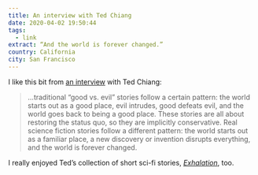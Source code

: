 ```yaml
---
title: An interview with Ted Chiang
date: 2020-04-02 19:50:44
tags:
  - link
extract: “And the world is forever changed.”
country: California
city: San Francisco
---
```


I like this bit from [an interview](https://electricliterature.com/ted-chiang-explains-the-disaster-novel-we-all-suddenly-live-in/) with Ted Chiang:

> ...traditional “good vs. evil” stories follow a certain pattern: the world starts out as a good place, evil intrudes, good defeats evil, and the world goes back to being a good place. These stories are all about restoring the status quo, so they are implicitly conservative. Real science fiction stories follow a different pattern: the world starts out as a familiar place, a new discovery or invention disrupts everything, and the world is forever changed.

I really enjoyed Ted’s collection of short sci-fi stories, _[Exhalation](https://bookshop.org/a/269/9781101947883)_, too.
